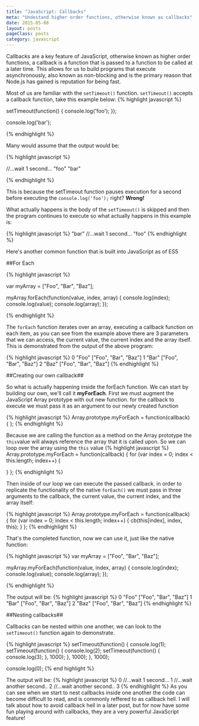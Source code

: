 ```yaml
---
title: "JavaScript: Callbacks"
meta: "Undestand higher order functions, otherwise known as callbacks"
date: 2015-05-08
layout: posts
pageClass: posts
category: javascript
---
```

Callbacks are a key feature of JavaScript, otherwise known as higher order functions, a callback is a function
that is passed to a function to be called at a later time.  This allows for us to build programs that execute
asynchronously, also known as non-blocking and is the primary reason that Node.js has gained is reputation for
being fast.

Most of us are familiar with the `setTimeout()` function.  `setTimeout()` accepts a callback function, take this
example below: 
{% highlight javascript %}

setTimeout(function() {
  console.log('foo');
});

console.log('bar');

{% endhighlight %}
    
Many would assume that the output would be:

{% highlight javascript %}

//...wait 1 second...
"foo"
"bar"

{% endhighlight %}

This is because the setTimeout function pauses execution for a second before executing the `console.log('foo');`
right?  **Wrong!**

What actually happens is the body of the `setTimeout()` is skipped and then the program continues to execute
so what actually happens in this example is:

{% highlight javascript %}
"bar"
//...wait 1 second...
"foo"
{% endhighlight %}

Here's another common function that is built into JavaScript as of ES5


##For Each

{% highlight javascript %}

var myArray = ["Foo", "Bar", "Baz"];

myArray.forEach(function(value, index, array) {
  console.log(index);
  console.log(value);
  console.log(array);
});

{% endhighlight %}

The `forEach` function iterates over an array, executing a callback function on each item, as you can see from
the example above there are 3 parameters that we can access, the current value, the current index and the array itself.  This is demonstrated from the output of the above program:

{% highlight javascript %}
0
"Foo"
["Foo", "Bar", "Baz"]
1
"Bar"
["Foo", "Bar", "Baz"]
2
"Baz"
["Foo", "Bar", "Baz"]
{% endhighlight %}


##Creating our own callback##

So what is actually happening inside the forEach function.  We can start by building our own,
we'll call it **myForEach**. 
First we must augment the JavaScript Array prototype with out new function.  for the callback to execute we must pass it as an argument to our newly created function

{% highlight javascript %}
Array.prototype.myForEach = function(callback) {
};
{% endhighlight %}

Because we are calling the function as a method on the Array prototype the `this`value will always reference the array that it is called upon.  So we can loop over the array using the `this` value
{% highlight javascript %}
Array.prototype.myForEach = function(callback) {
  for (var index = 0; index < this.length; index++) {

  }
};
{% endhighlight %}

Then inside of our loop we can execute the passed callback.  in order to replicate the functionality of the
native `forEach()` we must pass in three arguments to the callback, the current value, the current index, and the
array itself:

{% highlight javascript %}
Array.prototype.myForEach = function(callback) {
  for (var index = 0; index < this.length; index++) {
    cb(this[index], index, this);
  }
};
{% endhighlight %}

That's the completed function, now we can use it, just like the native function:

{% highlight javascript %}
var myArray = ["Foo", "Bar", "Baz"];

myArray.myForEach(function(value, index, array) {
  console.log(index);
  console.log(value);
  console.log(array);
});

{% endhighlight %}

The output will be:
{% highlight javascript %}
0
"Foo"
["Foo", "Bar", "Baz"]
1
"Bar"
["Foo", "Bar", "Baz"]
2
"Baz"
["Foo", "Bar", "Baz"]
{% endhighlight %}


##Nesting callbacks##

Callbacks can be nested within one another, we can look to the `setTimeout()` function again to demonstrate.

{% highlight javascript %}
setTimeout(function() {
  console.log(1);
  setTimeout(function() {
    console.log(2);
    setTimeout(function() {
      console.log(3);
    }, 1000);
  }, 1000);
}, 1000);

console.log(0);
{% end highlight %}

The output will be:
{% highlight javascript %}
0
//...wait 1 second...
1
//...wait another second..
2
//...wait another second..
3
{% endhighlight %}
As you can see when we start to nest callbacks inside one another the code can become difficult to read, and is
commonly reffered to as callback hell.  I will talk about how to avoid callback hell in a later post, but for now
have some fun playing around with callbacks, they are a very powerful JavaScript feature!
